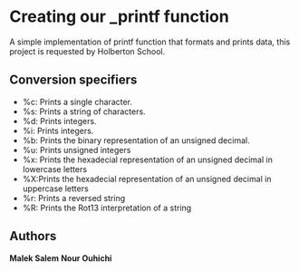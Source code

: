 # Creating our _printf function
A simple implementation of printf function that formats and prints data, this project is requested by Holberton School.

## Conversion specifiers

- %c: Prints a single character.
- %s: Prints a string of characters.
- %d: Prints integers.
- %i: Prints integers.
- %b: Prints the binary representation of an unsigned decimal.
- %u: Prints unsigned integers
- %x: Prints the hexadecial representation of an unsigned decimal in lowercase letters
- %X:Prints the hexadecial representation of an unsigned decimal in uppercase letters
- %r: Prints a reversed string
- %R: Prints the Rot13 interpretation of a string

## Authors
**Malek Salem**
**Nour Ouhichi**
